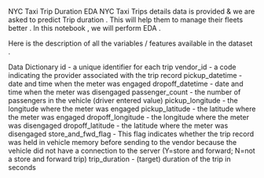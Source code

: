 NYC Taxi Trip Duration EDA
NYC Taxi Trips details data is provided & we are asked to predict Trip duration . This will help them to manage their fleets better . In this notebook , we will perform EDA .

Here is the description of all the variables / features available in the dataset .

Data Dictionary
id - a unique identifier for each trip
vendor_id - a code indicating the provider associated with the trip record
pickup_datetime - date and time when the meter was engaged
dropoff_datetime - date and time when the meter was disengaged
passenger_count - the number of passengers in the vehicle (driver entered value)
pickup_longitude - the longitude where the meter was engaged
pickup_latitude - the latitude where the meter was engaged
dropoff_longitude - the longitude where the meter was disengaged
dropoff_latitude - the latitude where the meter was disengaged
store_and_fwd_flag - This flag indicates whether the trip record was held in vehicle memory before sending to the vendor because the vehicle did not have a connection to the server (Y=store and forward; N=not a store and forward trip)
trip_duration - (target) duration of the trip in seconds
